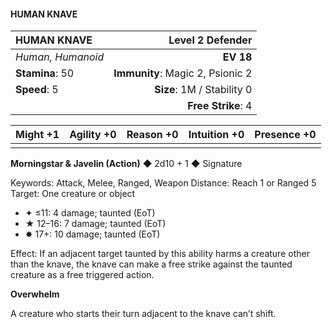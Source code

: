 #### HUMAN KNAVE

| HUMAN KNAVE | **Level 2 Defender** |
|:-------------------------------------------------- | -------------------------:|
| *Human, Humanoid* | **EV 18** |
| **Stamina**: 50 | **Immunity**: Magic 2, Psionic 2 |
| **Speed**: 5 | **Size**: 1M / Stability 0 |
|  | **Free Strike**: 4 |

| **Might** +1 | **Agility** +0 | **Reason** +0 | **Intuition** +0 | **Presence** +0 |
| -------- | ---------- | --------- | ------------ | ----------- |
|  |  |  |  |  |

**Morningstar & Javelin (Action)** ◆ 2d10 + 1 ◆ Signature

Keywords: Attack, Melee, Ranged, Weapon
Distance: Reach 1 or Ranged 5
Target: One creature or object
- ✦ ≤11: 4 damage; taunted (EoT)
- ★ 12–16: 7 damage; taunted (EoT)
- ✸ 17+: 10 damage; taunted (EoT)

Effect: If an adjacent target taunted by this ability harms a creature other than the knave, the knave can make a free strike against the taunted creature as a free triggered action.

**Overwhelm**

A creature who starts their turn adjacent to the knave can’t shift.

